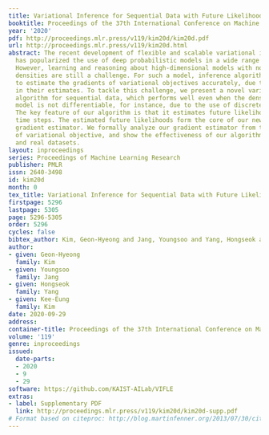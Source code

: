 ```yaml
---
title: Variational Inference for Sequential Data with Future Likelihood Estimates
booktitle: Proceedings of the 37th International Conference on Machine Learning
year: '2020'
pdf: http://proceedings.mlr.press/v119/kim20d/kim20d.pdf
url: http://proceedings.mlr.press/v119/kim20d.html
abstract: The recent development of flexible and scalable variational inference algorithms
  has popularized the use of deep probabilistic models in a wide range of applications.
  However, learning and reasoning about high-dimensional models with nondifferentiable
  densities are still a challenge. For such a model, inference algorithms struggle
  to estimate the gradients of variational objectives accurately, due to high variance
  in their estimates. To tackle this challenge, we present a novel variational inference
  algorithm for sequential data, which performs well even when the density from the
  model is not differentiable, for instance, due to the use of discrete random variables.
  The key feature of our algorithm is that it estimates future likelihoods at all
  time steps. The estimated future likelihoods form the core of our new low-variance
  gradient estimator. We formally analyze our gradient estimator from the perspective
  of variational objective, and show the effectiveness of our algorithm with synthetic
  and real datasets.
layout: inproceedings
series: Proceedings of Machine Learning Research
publisher: PMLR
issn: 2640-3498
id: kim20d
month: 0
tex_title: Variational Inference for Sequential Data with Future Likelihood Estimates
firstpage: 5296
lastpage: 5305
page: 5296-5305
order: 5296
cycles: false
bibtex_author: Kim, Geon-Hyeong and Jang, Youngsoo and Yang, Hongseok and Kim, Kee-Eung
author:
- given: Geon-Hyeong
  family: Kim
- given: Youngsoo
  family: Jang
- given: Hongseok
  family: Yang
- given: Kee-Eung
  family: Kim
date: 2020-09-29
address: 
container-title: Proceedings of the 37th International Conference on Machine Learning
volume: '119'
genre: inproceedings
issued:
  date-parts:
  - 2020
  - 9
  - 29
software: https://github.com/KAIST-AILab/VIFLE
extras:
- label: Supplementary PDF
  link: http://proceedings.mlr.press/v119/kim20d/kim20d-supp.pdf
# Format based on citeproc: http://blog.martinfenner.org/2013/07/30/citeproc-yaml-for-bibliographies/
---
```


